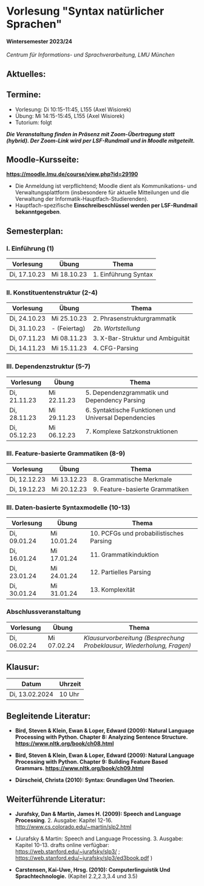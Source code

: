 # Vorlesung "Syntax natürlicher Sprachen"

#### Wintersemester 2023/24

*Centrum für Informations- und Sprachverarbeitung, LMU München*


## Aktuelles:


## Termine:

- Vorlesung: Di 10:15-11:45, L155 (Axel Wisiorek)
- Übung: Mi 14:15-15:45, L155 (Axel Wisiorek)
- Tutorium: folgt

***Die Veranstaltung finden in Präsenz mit Zoom-Übertragung statt (hybrid). Der Zoom-Link wird per LSF-Rundmail und in Moodle mitgeteilt.***



## Moodle-Kursseite:

**https://moodle.lmu.de/course/view.php?id=29190**

- Die Anmeldung ist verpflichtend; Moodle dient als Kommunikations- und Verwaltungsplattform (insbesondere für aktuelle Mitteilungen und die Verwaltung der Informatik-Hauptfach-Studierenden).
- Hauptfach-spezifische **Einschreibeschlüssel werden per LSF-Rundmail bekanntgegeben**.




## Semesterplan:

### I. Einführung (1)

| Vorlesung |  Übung | Thema 
| ------------- | ------------- | ------------- | 
| Di, 17.10.23 | Mi 18.10.23 | 1. Einführung Syntax | 


### II. Konstituentenstruktur (2-4)

| Vorlesung |  Übung | Thema 
| ------------- | ------------- | ------------- | 
| Di, 24.10.23 | Mi 25.10.23 | 2. Phrasenstrukturgrammatik | 
| Di, 31.10.23 | - (Feiertag) | *2b. Wortstellung* | 
| Di, 07.11.23 | Mi 08.11.23 | 3. X-Bar-Struktur und Ambiguität | 
| Di, 14.11.23 | Mi 15.11.23 | 4. CFG-Parsing | 


### III. Dependenzstruktur (5-7)

| Vorlesung |  Übung | Thema 
| ------------- | ------------- | ------------- | 
| Di, 21.11.23 | Mi 22.11.23 | 5. Dependenzgrammatik und Dependency Parsing | 
| Di, 28.11.23 | Mi 29.11.23 | 6. Syntaktische Funktionen und Universal Dependencies | 
| Di, 05.12.23 | Mi 06.12.23 | 7. Komplexe Satzkonstruktionen | 


### III. Feature-basierte Grammatiken (8-9)

| Vorlesung |  Übung | Thema 
| ------------- | ------------- | ------------- | 
| Di, 12.12.23 | Mi 13.12.23 | 8. Grammatische Merkmale | 
| Di, 19.12.23 | Mi 20.12.23 | 9. Feature-basierte Grammatiken | 


### III. Daten-basierte Syntaxmodelle (10-13)

| Vorlesung |  Übung | Thema 
| ------------- | ------------- | ------------- | 
| Di, 09.01.24 | Mi 10.01.24 | 10. PCFGs und probabilistisches Parsing | 
| Di, 16.01.24 | Mi 17.01.24 | 11. Grammatikinduktion | 
| Di, 23.01.24 | Mi 24.01.24 | 12. Partielles Parsing | 
| Di, 30.01.24 | Mi 31.01.24 | 13. Komplexität | 



### Abschlussveranstaltung

| Vorlesung |  Übung | Thema 
| ------------- | ------------- | ------------- | 
| Di, 06.02.24 | Mi 07.02.24 | *Klausurvorbereitung (Besprechung Probeklausur, Wiederholung, Fragen)* | 



## Klausur:

| Datum  | Uhrzeit | 
| ------------- | ------------- | 
|  Di, 13.02.2024 |  10 Uhr   | 



## Begleitende Literatur:

- **Bird, Steven & Klein, Ewan & Loper, Edward (2009): Natural Language Processing with Python. Chapter 8: Analyzing Sentence Structure. https://www.nltk.org/book/ch08.html** 

- **Bird, Steven & Klein, Ewan & Loper, Edward (2009): Natural Language Processing with Python. Chapter 9: Building Feature Based Grammars. https://www.nltk.org/book/ch09.html** 

- **Dürscheid, Christa (2010): Syntax: Grundlagen Und Theorien.**

## Weiterführende Literatur:

- **Jurafsky, Dan & Martin, James H. (2009): Speech and Language Processing**. 2. Ausgabe: Kapitel 12-16. http://www.cs.colorado.edu/~martin/slp2.html 
- (Jurafsky & Martin: Speech and Language Processing. 3. Ausgabe: Kapitel 10-13. drafts online verfügbar: https://web.stanford.edu/~jurafsky/slp3/ ; https://web.stanford.edu/~jurafsky/slp3/ed3book.pdf )

- **Carstensen, Kai-Uwe, Hrsg. (2010): Computerlinguistik Und Sprachtechnologie.** (Kapitel 2.2,2.3,3.4 und 3.5)